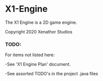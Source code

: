 # X1-Engine
The X1 Engine is a 2D game engine.

Copyright 2020 Xenathor Studios


### TODO:
For items not listed here:

-See 'X1 Engine Plan' document.

-See assorted TODO's in the project .java files
